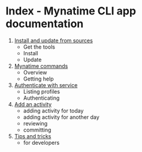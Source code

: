 
Index - Mynatime CLI app documentation
====================================

1. [Install and update from sources](AppCLI.Install-from-sources.en.md) 
    - Get the tools
    - Install
    - Update
2. [Mynatime commands](AppCLI.Commands-overview.en.md)
    - Overview
    - Getting help
3. [Authenticate with service](AppCLI.Authenticate.en.md)
    - Listing profiles
    - Authenticating
4. [Add an activity](AppCLI.Add-activity.en.md)
    - adding activity for today
    - adding activity for another day
    - reviewing 
    - committing
5. [Tips and tricks](AppCLI.Tips-tricks.en.md)
   - for developers

